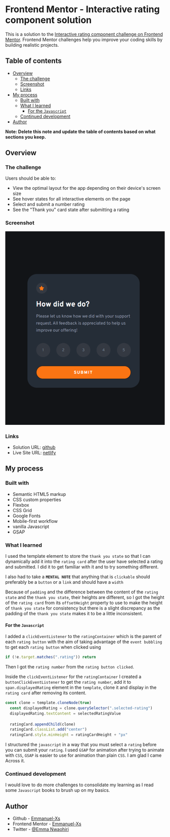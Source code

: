 # Frontend Mentor - Interactive rating component solution

This is a solution to the [Interactive rating component challenge on Frontend Mentor](https://www.frontendmentor.io/challenges/interactive-rating-component-koxpeBUmI). Frontend Mentor challenges help you improve your coding skills by building realistic projects.

## Table of contents

- [Overview](#overview)
  - [The challenge](#the-challenge)
  - [Screenshot](#screenshot)
  - [Links](#links)
- [My process](#my-process)
  - [Built with](#built-with)
  - [What I learned](#what-i-learned)
    - [For the `Javascript`](#for-the-javascript)
  - [Continued development](#continued-development)
- [Author](#author)

**Note: Delete this note and update the table of contents based on what sections you keep.**

## Overview

### The challenge

Users should be able to:

- View the optimal layout for the app depending on their device's screen size
- See hover states for all interactive elements on the page
- Select and submit a number rating
- See the "Thank you" card state after submitting a rating

### Screenshot

![screenshot of project](./images/Screenshot-Frontend%20Mentor%20-%20Interactive%20rating%20component%20-%20.png)

### Links

- Solution URL: [github](https://github.com/Emmanuel-Xs/interactive-rating-component-main/)
- Live Site URL: [netlify](https://harmonious-cheesecake-b97b99.netlify.app/)

## My process

### Built with

- Semantic HTML5 markup
- CSS custom properties
- Flexbox
- CSS Grid
- Google Fonts
- Mobile-first workflow
- vanilla Javascript
- GSAP

### What I learned

I used the template element to store the `thank you state` so that I can dynamically add it into the `rating card` after the user have selected a rating and submitted. I did it to get familiar with it and to try something different.

I also had to take a **`MENTAL NOTE`** that anything that is `clickable` should preferably be a `button` or a `link` and should have a `width`

Because of `padding` and the difference between the content of the `rating state` and the `thank you state`, their heights are different, so I got the height of the `rating card` from its `offsetHeight` property to use to make the height of `thank you state` for consistency but there is a slight discrepancy as the padding of the `thank you state` makes it to be a little inconsistent.

#### For the `Javascript`

I added a `clickEventListener` to the `ratingContainer` which is the parent of each `rating button` with the aim of taking advantage of the `event bubbling` to get each `rating button` when clicked  using

```js
if (!e.target.matches(".rating")) return
```

Then I got the `rating number` from the `rating button clicked`.

Inside the `clickEventListener` for the `ratingContainer` I created a `buttonClickEventListener` to get the `rating number`, add it to  `span.displayedRating` element in the `template`, clone it and display in the `rating card` after removing its content.

```js
const clone = template.cloneNode(true)
  const displayedRating = clone.querySelector(".selected-rating")
  displayedRating.textContent = selectedRatingValue

  ratingCard.appendChild(clone)
  ratingCard.classList.add("center")
  ratingCard.style.minHeight = ratingCardHeight + "px"
```

I structured the `javascript` in a way that you must select a `rating` before you can submit your `rating`.
I used `GSAP` for animation after trying to animate with `CSS`, `GSAP` is easier to use for animation than plain `CSS`. I am glad I came Across it.

### Continued development

I would love to do more challenges to consolidate my learning as I read some `Javascript` books to brush up on my basics.

## Author

- Github - [Emmanuel-Xs](https://github.com/Emmanuel-Xs)
- Frontend Mentor - [Emmanuel-Xs](https://www.frontendmentor.io/profile/Emmanuel-Xs)
- Twitter - [@Emma Nwaohiri](https://www.twitter.com/EmmaNwaohiri)
